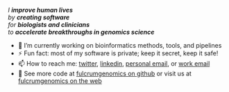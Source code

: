_I **improve human lives**_
<br>
_by **creating software**_
<br>
_for **biologists and clinicians**_
<br>
_to **accelerate breakthroughs in genomics science**_

- :microscope: I’m currently working on bioinformatics methods, tools, and pipelines
- :zap: Fun fact: most of my software is private; keep it secret, keep it safe!
- :mailbox: How to reach me: [twitter][twitter-link], [linkedin][linkedin-link], [personal email][email-personal-link], or [work email][email-work-link]
- :office: See more code at [fulcrumgenomics on github][fulcrumgenomics-github-link] or visit us at [fulcrumgenomics on the web][fulcrumgenomics-site-link]

[twitter-link]:                https://twitter.com/nilshomer
[linkedin-link]:               https://www.linkedin.com/in/nilshomer/
[email-personal-link]:         mailto:nilshomer@gmail.com
[email-work-link]:             mailto:nils@fulcrumgenomics.com
[fulcrumgenomics-github-link]: https://github.com/fulcrumgenomics
[fulcrumgenomics-site-link]:   http://www.fulcrumgenomics.com
